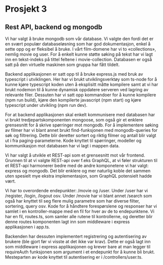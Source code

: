 # Prosjekt 3

## Rest API, backend og mongodb

Vi har valgt å bruke mongodb som vår database. Vi valgte den fordi det er en svært populær databaseløsning som har god dokumentasjon, enkel å sette opp og er fleksibel å bruke. I vårt film-domene har vi to «collections», nemlig movie og user. For å enkelt kunne støtte søking på tekst har vi lagt inn en tekst-indeks på tittel feltene i movie-collection. Databasen er også satt på den virtuelle maskinen som gruppa har fått tildelt.


Backend applikasjonen er satt opp til å bruke express.js med bruk av typescript i utviklingen. Her har vi brukt utviklingsverktøy som ts-node for å kunne kjøre typescript koden uten å eksplisitt måtte kompilere samt at vi har brukt nodemon til å kunne dynamisk oppdatere serveren ved lagring av relevante filer. Dessuten har vi satt opp kommandoer for å kunne kompilere (npm run build), kjøre den kompilerte javascript (npm start) og kjøre typescript under utvikling (npm run dev).


For at backend applikasjonen skal enkelt kommunisere med databasen har vi brukt tredjepartskomponenten mongoose, som også gir et enklere grensesnitt for å skrive spørringer mot mongodb. For å implementere søking av filmer har vi blant annet brukt find-funksjonen med mongodb-queries for søk og filtrering. Dette blir deretter sortert og riktig filmer og antall blir valgt ut i fra paging-parameterne. Kode knyttet til spørringer, modeller og kommunikasjon mot databasen har vi lagt i mappen data.


Vi har valgt å utvikle et REST-api som et grensesnitt mot vår frontend. Grunnen til at vi valgte REST-api over f.eks GraphQL, at vi føler strukturen til et REST-api harmonerer bedre med de andre komponetene vi har valgt: express og mongodb. Det blir enklere og mer naturlig koble det sammen uten spesielt mye ekstra implementasjon, som GraphQL potensielt hadde vært.


Vi har to overordende endepunkter: /movie og /user. Under /user har vi /register, /login, /logout osv. Under /movie har vi blant annet /search som også har knyttet til seg flere mulig parametre som har diverse filter, sortering, query osv. Kode for å håndtere forespørslene og responser har vi samlet i en kontroller-mappe med en fil for hver av de to endepunktene. Vi har en fil, routes.ts, som samler alle rutene til kontrollerne, og deretter blir denne routes komponenten lagt inn som middleware i express applikasjonen i app.ts.


Backenden har dessuten implementert registrering og autentisering av brukere (ble gjort før vi visste at det ikke var krav). Dette er også lagt inn som middleware i express applikasjonen og krever bare at man legger til requireAuth funksjonen som argument i et endepunkt for å kunne bli brukt. Mesteparten av kode knyttet til autentisering er i /controllers/user.ts.
